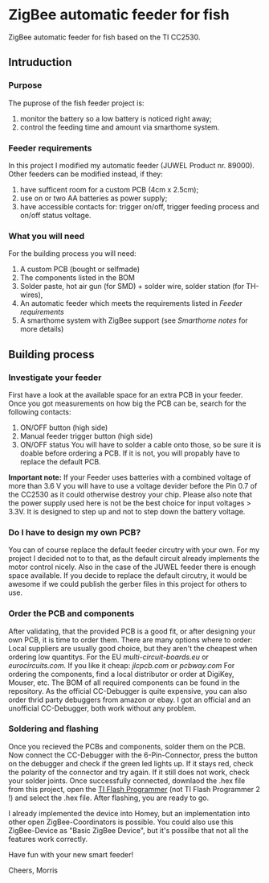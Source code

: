 # ZigBee automatic feeder for fish
ZigBee automatic feeder for fish based on the TI CC2530.



## Intruduction
### Purpose
The puprose of the fish feeder project is:
1. monitor the battery so a low battery is noticed right away;
2. control the feeding time and amount via smarthome system.



### Feeder requirements
In this project I modified my automatic feeder (JUWEL Product nr. 89000).
Other feeders can be modified instead, if they:
1. have sufficent room for a custom PCB (4cm x 2.5cm);
2. use on or two AA batteries as power supply;
3. have accessible contacts for: trigger on/off, trigger feeding process and on/off status voltage.



### What you will need
For the building process you will need:
1. A custom PCB (bought or selfmade)
2. The components listed in the BOM
3. Solder paste, hot air gun (for SMD) + solder wire, solder station (for TH-wires),
4. An automatic feeder which meets the requirements listed in _Feeder requirements_
5. A smarthome system with ZigBee support (see _Smarthome notes_ for more details)




## Building process
### Investigate your feeder
First have a look at the available space for an extra PCB in your feeder.
Once you got measurements on how big the PCB can be, search for the following contacts:
1. ON/OFF button (high side)
2. Manual feeder trigger button (high side)
3. ON/OFF status
You will have to solder a cable onto those, so be sure it is doable before ordering a PCB.
If it is not, you will propably have to replace the default PCB.

**Important note:** If your Feeder uses batteries with a combined voltage of more than 3.6 V you will have to use a voltage devider before the Pin 0.7 of the CC2530 as it could otherwise destroy your chip. Please also note that the power supply used here is not be the best choice for input voltages > 3.3V. It is designed to step up and not to step down the battery voltage. 



### Do I have to design my own PCB?
You can of course replace the default feeder circutry with your own. For my project I decided not to to that, as the default circuit already implements the motor control nicely. Also in the case of the JUWEL feeder there is enough space available.
If you decide to replace the default circutry, it would be awesome if we could publish the gerber files in this project for others to use. 



### Order the PCB and components
After validating, that the provided PCB is a good fit, or after designing your own PCB, it is time to order them.
There are many options where to order:
Local suppliers are usually good choice, but they aren't the cheapest when ordering low quantitys.
For the EU _multi-circuit-boards.eu_ or _eurocircuits.com._
If you like it cheap: _jlcpcb.com_ or _pcbway.com_
For ordering the components, find a local distributor or order at DigiKey, Mouser, etc.
The BOM of all required components can be found in the repository.
As the official CC-Debugger is quite expensive, you can also order thrid party debuggers from amazon or ebay. I got an official and an unofficial CC-Debugger, both work without any problem.



### Soldering and flashing
Once you recieved the PCBs and components, solder them on the PCB.
Now connect the CC-Debugger with the 6-Pin-Connector, press the button on the debugger and check if the green led lights up. If it stays red, check the polarity of the connector and try again. If it still does not work, check your solder joints.
Once successfully connected, downlaod the .hex file from this project, open the [TI Flash Programmer](https://www.ti.com/tool/FLASH-PROGRAMMER) (not TI Flash Programmer 2 !) and select the .hex file.
After flashing, you are ready to go.

I already implemented the device into Homey, but an implementation into other open ZigBee-Coordinators is possible. You could also use this ZigBee-Device as "Basic ZigBee Device", but it's possilbe that not all the features work correctly.

Have fun with your new smart feeder!

Cheers,
Morris
